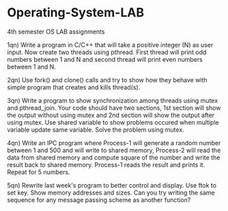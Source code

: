 # Operating-System-LAB
4th semester OS LAB assignments

1qn) Write a program in C/C++ that will take a positive integer (N) as user input.
Now create two threads using pthread. First thread will print odd numbers between 1 and N and second thread will print even numbers between 1 and N.

2qn) Use fork() and clone() calls and try to show how they behave with simple program that creates and kills thread(s).

3qn) Write a program to show synchronization among threads using mutex and pthread_join.
Your code should have two sections, 1st section will show the output without using mutex and 2nd section will show the output after using mutex.
Use shared variable to show problems occured when multiple variable update same variable. Solve the problem using mutex.

4qn) Write an IPC program where Process-1 will generate a random number between 1 and 500 and will write to shared memory, Process-2 will read the data from shared memory and compute square of the number and write the result back to shared memory. Process-1 reads the result and prints it. Repeat for 5 numbers.

5qn) Rewrite last week's program to better control and display. Use ftok to set key. Show memory addresses and sizes.
Can you try writing the same sequence for any message passing scheme as another function?
